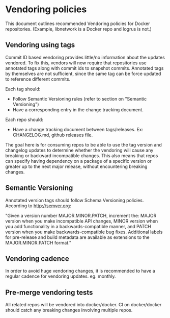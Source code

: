 # Vendoring policies

This document outlines recommended Vendoring policies for Docker repositories.
(Example, libnetwork is a Docker repo and logrus is not.)

## Vendoring using tags

Commit ID based vendoring provides little/no information about the updates
vendored. To fix this, vendors will now require that repositories use annotated
tags along with commit ids to snapshot commits. Annotated tags by themselves
are not sufficient, since the same tag can be force updated to reference
different commits.

Each tag should:
- Follow Semantic Versioning rules (refer to section on "Semantic Versioning")
- Have a corresponding entry in the change tracking document.

Each repo should:
- Have a change tracking document between tags/releases. Ex: CHANGELOG.md,
github releases file.

The goal here is for consuming repos to be able to use the tag version and
changelog updates to determine whether the vendoring will cause any  breaking or
backward incompatible changes. This also means that repos can specify having
dependency on a package of a specific version or greater up to the next major
release, without encountering breaking changes.

## Semantic Versioning
Annotated version tags should follow Schema Versioning policies.
According to http://semver.org:

"Given a version number MAJOR.MINOR.PATCH, increment the:
    MAJOR version when you make incompatible API changes,
    MINOR version when you add functionality in a backwards-compatible manner, and
    PATCH version when you make backwards-compatible bug fixes.
Additional labels for pre-release and build metadata are available as extensions
to the MAJOR.MINOR.PATCH format."

## Vendoring cadence
In order to avoid huge vendoring changes, it is recommended to have a regular
cadence for vendoring updates. eg. monthly.

## Pre-merge vendoring tests
All related repos will be vendored into docker/docker.
CI on docker/docker should catch any breaking changes involving multiple repos.
